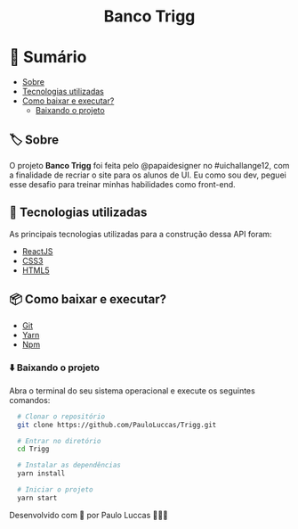 <h1 align="center">
  Banco Trigg
</h1>

# 🔖 Sumário

- [Sobre](#%EF%B8%8F-sobre)
- [Tecnologias utilizadas](#-tecnologias-utilizadas)
- [Como baixar e executar?](#-como-baixar-e-executar)
  - [Baixando o projeto](#%EF%B8%8F-baixando-o-projeto)

## 🏷️ Sobre

O projeto **Banco Trigg** foi feita pelo @papaidesigner no #uichallange12, com a finalidade de recriar o site para os alunos de UI. Eu como sou dev, peguei esse desafio para treinar minhas habilidades como front-end.

## 🚀 Tecnologias utilizadas

As principais tecnologias utilizadas para a construção dessa API foram:

- [ReactJS](https://pt-br.reactjs.org/)
- [CSS3](https://developer.mozilla.org/pt-BR/docs/Web/CSS)
- [HTML5](https://developer.mozilla.org/pt-BR/docs/Web/HTML/HTML5)

## 📦 Como baixar e executar?

- [Git](https://git-scm.com/)
- [Yarn](https://classic.yarnpkg.com/lang/en/)
- [Npm](https://www.npmjs.com/)

### ⬇️ Baixando o projeto

Abra o terminal do seu sistema operacional e execute os seguintes comandos:

```bash
  # Clonar o repositório
  git clone https://github.com/PauloLuccas/Trigg.git

  # Entrar no diretório
  cd Trigg

  # Instalar as dependências
  yarn install

  # Iniciar o projeto
  yarn start
```

Desenvolvido com 💜 por Paulo Luccas 🧑🏽‍🚀


